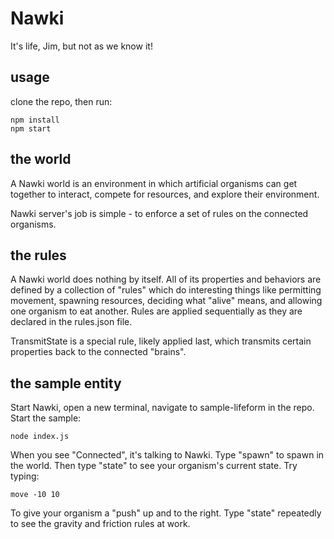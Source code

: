 # Nawki
It's life, Jim, but not as we know it!

## usage
clone the repo, then run:
```
npm install
npm start
```

## the world
A Nawki world is an environment in which artificial organisms can get together to interact, compete for resources, and explore their environment.

Nawki server's job is simple - to enforce a set of rules on the connected organisms.

## the rules
A Nawki world does nothing by itself. All of its properties and behaviors are defined by a collection of "rules" which do interesting things like permitting movement, spawning resources, deciding what "alive" means, and allowing one organism to eat another.  Rules are applied sequentially as they are declared in the rules.json file.

TransmitState is a special rule, likely applied last, which transmits certain properties back to the connected "brains".

## the sample entity
Start Nawki, open a new terminal, navigate to sample-lifeform in the repo. Start the sample:
```
node index.js
```
When you see "Connected", it's talking to Nawki. Type "spawn" to spawn in the world. Then type "state" to see your organism's current state.
Try typing:
```
move -10 10
```
To give your organism a "push" up and to the right. Type "state" repeatedly to see the gravity and friction rules at work.
